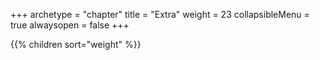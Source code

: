 +++
archetype = "chapter"
title = "Extra"
weight = 23
collapsibleMenu = true
alwaysopen = false
+++

{{% children sort="weight" %}}

